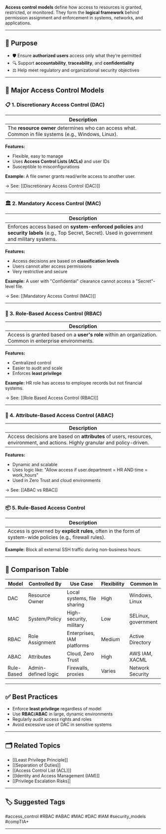 **Access control models** define how access to resources is granted, restricted, or monitored. They form the **logical framework** behind permission assignment and enforcement in systems, networks, and applications.

---

## 🎯 Purpose

- 🛡️ Ensure **authorized users** access only what they’re permitted
- 🔍 Support **accountability**, **traceability**, and **confidentiality**
- ⚖️ Help meet regulatory and organizational security objectives

---

## 🧱 Major Access Control Models

### 📋 1. **Discretionary Access Control (DAC)**

| Description |
|-------------|
| The **resource owner** determines who can access what. Common in file systems (e.g., Windows, Linux). |

**Features:**
- Flexible, easy to manage
- Uses **Access Control Lists (ACLs)** and user IDs
- Susceptible to misconfigurations

**Example:** A file owner grants read/write access to another user.

→ See: [[Discretionary Access Control (DAC)]]

---

### 🏛 2. **Mandatory Access Control (MAC)**

| Description |
|-------------|
| Enforces access based on **system-enforced policies** and **security labels** (e.g., Top Secret, Secret). Used in government and military systems. |

**Features:**
- Access decisions are based on **classification levels**
- Users cannot alter access permissions
- Very restrictive and secure

**Example:** A user with "Confidential" clearance cannot access a "Secret"-level file.

→ See: [[Mandatory Access Control (MAC)]]

---

### 👥 3. **Role-Based Access Control (RBAC)**

| Description |
|-------------|
| Access is granted based on a **user's role** within an organization. Common in enterprise environments. |

**Features:**
- Centralized control
- Easier to audit and scale
- Enforces **least privilege**

**Example:** HR role has access to employee records but not financial systems.

→ See: [[Role Based Access Control (RBAC)]]

---

### 🔧 4. **Attribute-Based Access Control (ABAC)**

| Description |
|-------------|
| Access decisions are based on **attributes** of users, resources, environment, and actions. Highly granular and policy-driven. |

**Features:**
- Dynamic and scalable
- Uses logic like: "Allow access if user.department = HR AND time = work_hours"
- Used in Zero Trust and cloud environments

→ See: [[ABAC vs RBAC]]

---

### 📦 5. **Rule-Based Access Control**

| Description |
|-------------|
| Access is governed by **explicit rules**, often in the form of system-wide policies (e.g., firewall rules). |

**Example:** Block all external SSH traffic during non-business hours.

---

## 🧠 Comparison Table

| Model | Controlled By | Use Case | Flexibility | Common In |
|-------|----------------|----------|-------------|-----------|
| DAC   | Resource Owner | Local systems, file sharing | High | Windows, Linux |
| MAC   | System/Policy   | High-security, military     | Low  | SELinux, government |
| RBAC  | Role Assignment | Enterprises, IAM platforms  | Medium | Active Directory |
| ABAC  | Attributes       | Cloud, Zero Trust           | High | AWS IAM, XACML |
| Rule-Based | Admin-defined logic | Firewalls, proxies | Varies | Network Security |

---

## ✅ Best Practices

- Enforce **least privilege** regardless of model
- Use **RBAC/ABAC** in large, dynamic environments
- Regularly audit access rights and roles
- Avoid excessive use of DAC in sensitive systems

---

## 🗂 Related Topics

- [[Least Privilege Principle]]
- [[Separation of Duties]]
- [[Access Control List (ACL)]]
- [[Identity and Access Management (IAM)]]
- [[Privilege Escalation Risks]]

---

## 🏷 Suggested Tags

#access_control #RBAC #ABAC #MAC #DAC #IAM #security_models #compTIA+

---
